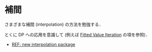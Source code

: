 補間
====

さまざまな補間 (interpolation) の方法を勉強する．

とくに DP への応用を意識して
(例えば [Fitted Value Iteration](http://quant-econ.net/py/dp_intro.html#fitted-value-iteration) の項を参照)．

* [REF: new interpolation package](https://github.com/QuantEcon/QuantEcon.jl/issues/15)
